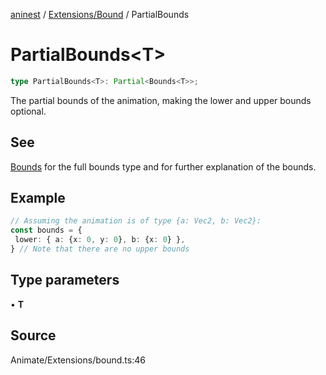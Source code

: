[aninest](../../../index.md) / [Extensions/Bound](../index.md) / PartialBounds

# PartialBounds\<T\>

```ts
type PartialBounds<T>: Partial<Bounds<T>>;
```

The partial bounds of the animation, making the lower and upper bounds optional.

## See

[Bounds](Bounds.md) for the full bounds type and for further explanation of the bounds.

## Example

```ts
// Assuming the animation is of type {a: Vec2, b: Vec2}:
const bounds = {
 lower: { a: {x: 0, y: 0}, b: {x: 0} },
} // Note that there are no upper bounds
```

## Type parameters

• **T**

## Source

Animate/Extensions/bound.ts:46
